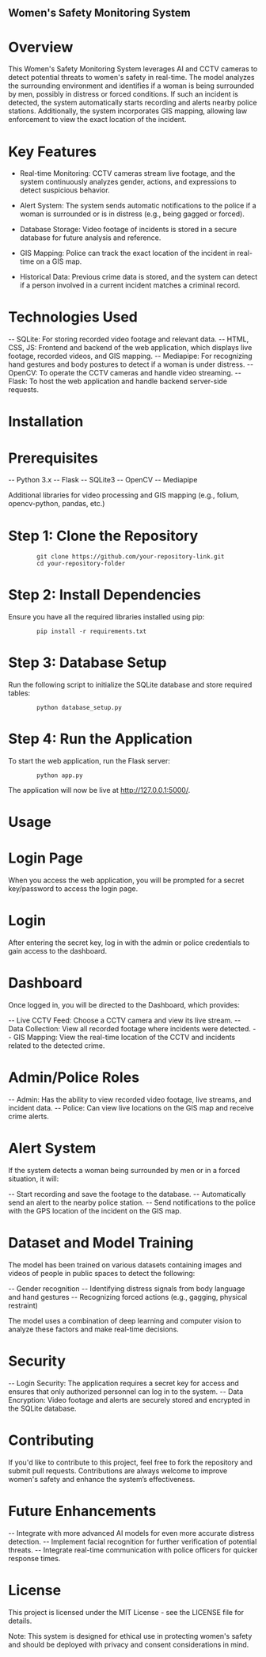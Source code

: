## Women's Safety Monitoring System

# Overview

This Women's Safety Monitoring System leverages AI and CCTV cameras to detect potential threats to women's safety in real-time. The model analyzes the surrounding environment and identifies if a woman is being surrounded by men, possibly in distress or forced conditions. If such an incident is detected, the system automatically starts recording and alerts nearby police stations. Additionally, the system incorporates GIS mapping, allowing law enforcement to view the exact location of the incident.

# Key Features

- Real-time Monitoring: CCTV cameras stream live footage, and the system continuously analyzes gender, actions, and expressions to detect suspicious behavior.

- Alert System: The system sends automatic notifications to the police if a woman is surrounded or is in distress (e.g., being gagged or forced).

- Database Storage: Video footage of incidents is stored in a secure database for future analysis and reference.

- GIS Mapping: Police can track the exact location of the incident in real-time on a GIS map.

- Historical Data: Previous crime data is stored, and the system can detect if a person involved in a current incident matches a criminal record.

# Technologies Used

-- SQLite: For storing recorded video footage and relevant data.
-- HTML, CSS, JS: Frontend and backend of the web application, which displays live footage, recorded videos, and GIS mapping.
-- Mediapipe: For recognizing hand gestures and body postures to detect if a woman is under distress.
-- OpenCV: To operate the CCTV cameras and handle video streaming.
-- Flask: To host the web application and handle backend server-side requests.

# Installation

# Prerequisites

-- Python 3.x
-- Flask
-- SQLite3
-- OpenCV
-- Mediapipe

Additional libraries for video processing and GIS mapping (e.g., folium, opencv-python, pandas, etc.)

# Step 1: Clone the Repository

            git clone https://github.com/your-repository-link.git
            cd your-repository-folder

# Step 2: Install Dependencies

Ensure you have all the required libraries installed using pip:

            pip install -r requirements.txt

# Step 3: Database Setup

Run the following script to initialize the SQLite database and store required tables:

            python database_setup.py

# Step 4: Run the Application

To start the web application, run the Flask server:

            python app.py

The application will now be live at http://127.0.0.1:5000/.

# Usage

# Login Page

When you access the web application, you will be prompted for a secret key/password to access the login page.

# Login

After entering the secret key, log in with the admin or police credentials to gain access to the dashboard.

# Dashboard

Once logged in, you will be directed to the Dashboard, which provides:

-- Live CCTV Feed: Choose a CCTV camera and view its live stream.
-- Data Collection: View all recorded footage where incidents were detected.
-- GIS Mapping: View the real-time location of the CCTV and incidents related to the detected crime.

# Admin/Police Roles

-- Admin: Has the ability to view recorded video footage, live streams, and incident data.
-- Police: Can view live locations on the GIS map and receive crime alerts.

# Alert System

If the system detects a woman being surrounded by men or in a forced situation, it will:

-- Start recording and save the footage to the database.
-- Automatically send an alert to the nearby police station.
-- Send notifications to the police with the GPS location of the incident on the GIS map.

# Dataset and Model Training

The model has been trained on various datasets containing images and videos of people in public spaces to detect the following:

-- Gender recognition
-- Identifying distress signals from body language and hand gestures
-- Recognizing forced actions (e.g., gagging, physical restraint)

The model uses a combination of deep learning and computer vision to analyze these factors and make real-time decisions.

# Security

-- Login Security: The application requires a secret key for access and ensures that only authorized personnel can log in to the system.
-- Data Encryption: Video footage and alerts are securely stored and encrypted in the SQLite database.


# Contributing

If you'd like to contribute to this project, feel free to fork the repository and submit pull requests. Contributions are always welcome to improve women's safety and enhance the system’s effectiveness.

# Future Enhancements

-- Integrate with more advanced AI models for even more accurate distress detection.
-- Implement facial recognition for further verification of potential threats.
-- Integrate real-time communication with police officers for quicker response times.

# License

This project is licensed under the MIT License - see the LICENSE file for details.

Note: This system is designed for ethical use in protecting women's safety and should be deployed with privacy and consent considerations in mind.
